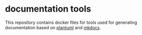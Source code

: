 # documentation tools

This repository contains docker files for tools used for generating documentation based on [plantuml](https://plantuml.com/) and [mkdocs](https://www.mkdocs.org/).
